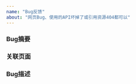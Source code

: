 ```yaml
---
name: "Bug反馈"
about: "网页Bug、使用的API坏掉了或引用资源404都可以"
---
```


### Bug摘要

<!--关于Bug的简单描述-->

### 关联页面

<!--Bug出现的页面（如果是整站Bug就直接写整个站点）-->

### Bug描述

<!--具体信息、如何复现、你的分析、错误报告，只要写清楚就好-->